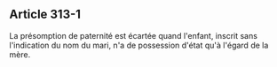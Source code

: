 Article 313-1
----
La présomption de paternité est écartée quand l'enfant, inscrit sans
l'indication du nom du mari, n'a de possession d'état qu'à l'égard de la mère.
